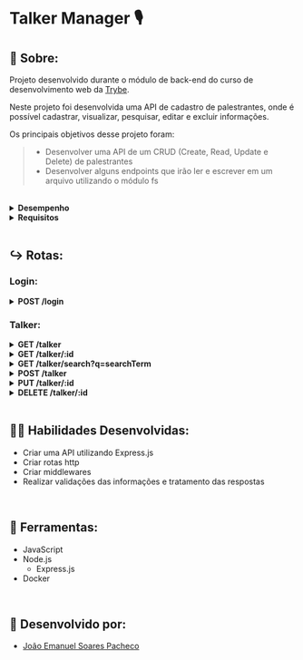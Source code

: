 # Talker Manager 🎙️

## 📄 Sobre:

Projeto desenvolvido durante o módulo de back-end do curso de desenvolvimento web da [Trybe](https://www.betrybe.com/).

Neste projeto foi desenvolvida uma API de cadastro de palestrantes, onde é possível cadastrar, visualizar, pesquisar, editar e excluir informações.

Os principais objetivos desse projeto foram:
> * Desenvolver uma API de um CRUD (Create, Read, Update e Delete) de palestrantes
> * Desenvolver alguns endpoints que irão ler e escrever em um arquivo utilizando o módulo fs

</br>
<details>
<summary><strong>Desempenho</strong></summary>
Aprovado com 100% de desempenho em todos os requisitos
</details>

<details>
<summary><strong>Requisitos</strong></summary>
</br>
<strong>Requisitos obrigatórios:</strong> </br>

1. Crie o endpoint GET /talker
> * A requisição deve retornar o status 200 e um array com todas as pessoas palestrantes cadastradas
> * Caso não exista nenhuma pessoa palestrante cadastrada a requisição deve retornar o status 200 e um array vazio

2. Crie o endpoint GET /talker/:id
> * A requisição deve retornar o status 200 e uma pessoa palestrante com base no id da rota
> * Caso não seja encontrada uma pessoa palestrante com base no id da rota, a requisição deve retornar o status 404 com a messagem "Pessoa palestrante não encontrada"

3. Crie o endpoint POST /login
> * O endpoint deverá receber no corpo da requisição os campos email e password e retornar status 200 com um token aleatório de 16 caracteres

4. Adicione as validações para o endpoint /login
> * Os campos recebidos pela requisição devem ser validados e, caso os valores sejam inválidos, o endpoint deve retornar o código de status 400 com a respectiva mensagem de erro ao invés do token

5. Crie o endpoint POST /talker
> * Os campos recebidos pela requisição devem ser validados, e caso sejam inválidos, devem retornar o status correpondente ao erro e uma mensagem descrevendo o erro
> * O endpoint deve ser capaz de adicionar uma nova pessoa palestrante ao arquivo
> * A requisição deve ter o token de autenticação nos headers, no campo authorization
> * Caso esteja tudo certo, deve retorne o status 201 e a pessoa cadastrada

6. Crie o endpoint PUT /talker/:id
> * Os campos recebidos pela requisição devem ser validados, e caso sejam inválidos, devem retornar o status correpondente ao erro e uma mensagem descrevendo o erro
> * O endpoint deve ser capaz de editar uma pessoa palestrante com base no id da rota, sem alterar o id registrado
> * A requisição deve ter o token de autenticação nos headers, no campo authorization
> * Caso esteja tudo certo, deve retorne o status 200 e a pessoa editada

7. Crie o endpoint DELETE /talker/:id
> * A requisição deve ter o token de autenticação nos headers, no campo authorization
> * O endpoint deve deletar uma pessoa palestrante com base no id da rota. Devendo retornar o status 204, sem conteúdo na resposta

8. Crie o endpoint GET /talker/search?q=searchTerm
> * A requisição deve ter o token de autenticação nos headers, no campo authorization.
> * O endpoint deve retornar status 200 e um array de palestrantes que contenham em seu nome o termo pesquisado no queryParam da URL, caso não encontre nínguem deverá ser um array vazio
> * Caso não seja inserido um termo de busca deverá retornar status 200 e um array contendo todos os palestrantes
</details>
</br>

## ↪️ Rotas:
### Login:
<details>
<summary><strong>POST /login</strong></summary>
 
Realiza o login na aplicação </br>
> * Se bem-sucedido, retorna status 200 com um token aleatório de 16 caracteres

</details>

### Talker:
<details>
<summary><strong>GET /talker</strong></summary>

Realiza a requisição dos dados de todos os palestrantes cadastrados
> * Se bem-sucedido, retorna status 200 e um array com todas as pessoas palestrantes cadastradas.

</details>
<details>
<summary><strong>GET /talker/:id</strong></summary>

Realiza a requisição dos dados de um palestrante especifico
> * Se bem-sucedido, retorna status 200 e uma pessoa palestrante com base no id da rota

</details>
<details>
<summary><strong>GET /talker/search?q=searchTerm</strong></summary>

Realiza a requisição dos dados dos palestrantes filtrados pelo termo de busca
> * Se bem-sucedido, retorna status 200 e um array de palestrantes que contenham em seu nome o termo pesquisado no queryParam da URL
> * Se o termo de busca estiver vazio, retorna status 200 e um array contendo todos os palestrantes
> * Se o termo de busca não encontrar um palestrante correspondente, retorna status 200 e um array vazio

</details>
<details>
<summary><strong>POST /talker</strong></summary>

Realiza a adição de um palestrante no banco de dados
> * Se bem-sucedido, retorna status 201 e a pessoa cadastrada

</details>
<details>
<summary><strong>PUT /talker/:id</strong></summary>

Realiza a edição dos dados de um palestrante cadastrado no banco de dados
> * Se bem-sucedido, retorna status 200 e a pessoa editada

</details>
<details>
<summary><strong>DELETE /talker/:id</strong></summary>

Realiza a remoção de um palestrante especifico cadastrado no banco de dados
> * Se bem-sucedido, retorna status 204, sem conteúdo na resposta

</details>
</br>


## 🤹🏽 Habilidades Desenvolvidas:
* Criar uma API utilizando Express.js
* Criar rotas http
* Criar middlewares
* Realizar validações das informações e tratamento das respostas
</br>

## 🧰 Ferramentas:
* JavaScript
* Node.js
  * Express.js
* Docker
</br>

## 📝 Desenvolvido por:
* [João Emanuel Soares Pacheco](https://github.com/joaoespacheco)
